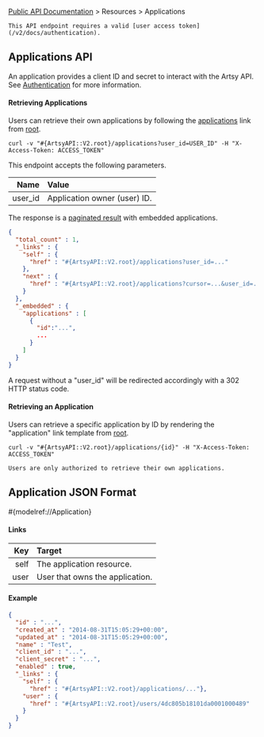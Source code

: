 [Public API Documentation](/v2) &gt; Resources &gt; Applications

``` alert[info]
This API endpoint requires a valid [user access token](/v2/docs/authentication).
```

## Applications API

An application provides a client ID and secret to interact with the Artsy API. See [Authentication](/v2/docs/authentication) for more information.

#### Retrieving Applications

Users can retrieve their own applications by following the [applications](#{ArtsyAPI::V2.root}/applications) link from [root](#{ArtsyAPI::V2.root}).

```
curl -v "#{ArtsyAPI::V2.root}/applications?user_id=USER_ID" -H "X-Access-Token: ACCESS_TOKEN"
```

This endpoint accepts the following parameters.

Name       | Value                          |
----------:|:-------------------------------|
user_id    | Application owner (user) ID.   |

The response is a [paginated result](/v2/docs/pagination) with embedded applications.

``` json
{
  "total_count" : 1,
  "_links" : {
    "self" : {
      "href" : "#{ArtsyAPI::V2.root}/applications?user_id=..."
    },
    "next" : {
      "href" : "#{ArtsyAPI::V2.root}/applications?cursor=...&user_id=..."
    }
  },
  "_embedded" : {
    "applications" : [
      {
        "id":"...",
        ...
      }
    ]
  }
}
```

A request without a "user_id" will be redirected accordingly with a 302 HTTP status code.

#### Retrieving an Application

Users can retrieve a specific application by ID by rendering the "application" link template from [root](#{ArtsyAPI::V2.root}).

```
curl -v "#{ArtsyAPI::V2.root}/applications/{id}" -H "X-Access-Token: ACCESS_TOKEN"
```

``` alert[danger]
Users are only authorized to retrieve their own applications.
```

## Application JSON Format

#{modelref://Application}

#### Links

Key        | Target                          |
----------:|:--------------------------------|
self       | The application resource.       |
user       | User that owns the application. |


#### Example

``` json
{
  "id" : "...",
  "created_at" : "2014-08-31T15:05:29+00:00",
  "updated_at" : "2014-08-31T15:05:29+00:00",
  "name" : "Test",
  "client_id" : "...",
  "client_secret" : "...",
  "enabled" : true,
  "_links" : {
    "self" : {
      "href" : "#{ArtsyAPI::V2.root}/applications/..."},
    "user" : {
      "href" : "#{ArtsyAPI::V2.root}/users/4dc805b18101da0001000489"
    }
  }
}
```
